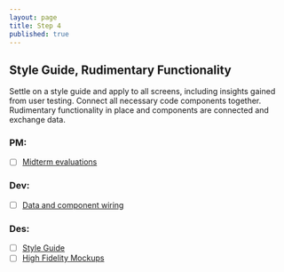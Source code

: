 ```yaml
---
layout: page
title: Step 4
published: true
---
```



## Style Guide, Rudimentary Functionality

Settle on a style guide and apply to all screens, including insights gained from user testing. Connect all necessary code components together. Rudimentary functionality in place and components are connected and exchange data.

### PM:
* [ ] [Midterm evaluations](midterm-evaluations.md)

### Dev:
* [ ] [Data and component wiring](data-and-component-wiring.md)

### Des:
* [ ] [Style Guide](style-guide.md)
* [ ] [High Fidelity Mockups](high-fidelity-mockups.md)
